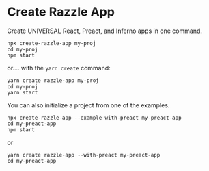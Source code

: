 # Create Razzle App

Create UNIVERSAL React, Preact, and Inferno apps in one command.

```
npx create-razzle-app my-proj
cd my-proj
npm start
```

or.... with the `yarn create` command:

```
yarn create razzle-app my-proj
cd my-proj
yarn start
```

You can also initialize a project from one of the examples.

```
npx create-razzle-app --example with-preact my-preact-app
cd my-preact-app
npm start
```

or 

```
yarn create razzle-app --with-preact my-preact-app
cd my-preact-app
```